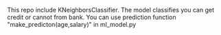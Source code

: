 This repo include KNeighborsClassifier. The model classifies you can get credit or cannot from bank.
You can use prediction function "make_predicton(age,salary)" in ml_model.py

